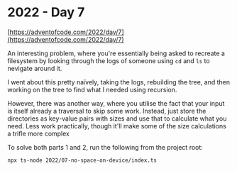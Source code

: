# 2022 - Day 7

[https://adventofcode.com/2022/day/7](https://adventofcode.com/2022/day/7)

An interesting problem, where you're essentially being asked to recreate a
filesystem by looking through the logs of someone using `cd` and `ls` to
nevigate around it.

I went about this pretty naïvely, taking the logs, rebuilding the tree, and
then working on the tree to find what I needed using recursion.

However, there was another way, where you utilise the fact that your input is
itself already a traversal to skip some work. Instead, just store the directories
as key-value pairs with sizes and use that to calculate what you need. Less work
practically, though it'll make some of the size calculations a trifle more complex

To solve both parts 1 and 2, run the following from the project root:

```sh
npx ts-node 2022/07-no-space-on-device/index.ts
```
